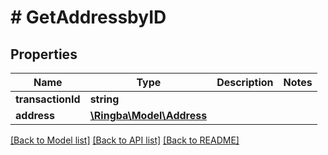 # # GetAddressbyID

## Properties

Name | Type | Description | Notes
------------ | ------------- | ------------- | -------------
**transactionId** | **string** |  |
**address** | [**\Ringba\Model\Address**](Address.md) |  |

[[Back to Model list]](../../README.md#models) [[Back to API list]](../../README.md#endpoints) [[Back to README]](../../README.md)
